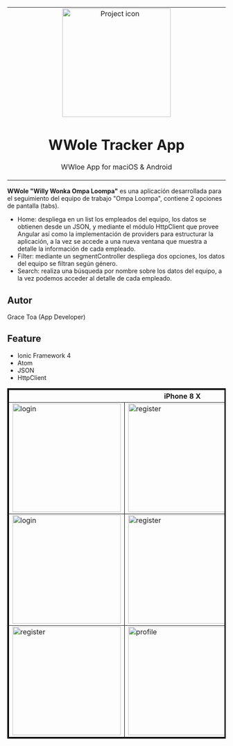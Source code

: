 <table align="center"><tr><td align="center" width="9999">
<img src="https://user-images.githubusercontent.com/10947013/97070511-33700d00-15d9-11eb-99cf-f223f4126928.jpeg" align="center" width="250" alt="Project icon">

# WWole Tracker App

WWloe App for maciOS & Android
</td></tr></table>

 <strong>WWole "Willy Wonka Ompa Loompa"</strong> es una aplicación desarrollada para el seguimiento del equipo de trabajo "Ompa Loompa", contiene 2 opciones de pantalla (tabs).
 - Home: despliega en un list los empleados del equipo, los datos se obtienen desde un JSON, y mediante el módulo HttpClient que provee Angular así como la implementación de providers para estructurar la aplicación, a la vez se accede a una nueva ventana que muestra a detalle la información de cada empleado.
 - Filter: mediante un segmentController despliega dos opciones, los datos del equipo se filtran según género.
 - Search: realiza una búsqueda por nombre sobre los datos del equipo, a la vez podemos acceder al detalle de cada empleado.
 
 
## Autor
Grace Toa  (App Developer)

## Feature
- Ionic Framework 4
- Atom
- JSON 
- HttpClient

<table border="3" bordercolor="black" align="center">
    <tr>
        <th colspan="3">iPhone 8 X </th> 
    </tr>
    <tr>
        <td><img src="https://user-images.githubusercontent.com/10947013/96990440-678af580-1527-11eb-8453-fbb7b31ad03a.png"             width="250" alt="login"></td>
        <td><img src="https://user-images.githubusercontent.com/10947013/96990825-ea13b500-1527-11eb-8edd-00ddb727a9bb.png"             width="250" alt="register"></td>
        <td><img src="https://user-images.githubusercontent.com/10947013/96990900-01eb3900-1528-11eb-8173-e5333bc5805b.png"              width="250" alt="profile"></td>      
    </tr>
        <tr>
        <td><img src="https://user-images.githubusercontent.com/10947013/96990700-b9cc1680-1527-11eb-89f2-5603a1960248.png"             width="250" alt="login"></td>
        <td><img src="https://user-images.githubusercontent.com/10947013/96991075-3828b880-1528-11eb-9386-4a82d83615cf.png"             width="250" alt="register"></td>
    </tr>
     <tr>
         <td><img src="https://user-images.githubusercontent.com/10947013/96992151-c3ef1480-1529-11eb-9ed0-7ca18ec46a2a.png"             width="250" alt="register"></td> 
         <td><img src="https://user-images.githubusercontent.com/10947013/96991656-12e87a00-1529-11eb-9288-16c1c7747f84.png"              width="250" alt="profile"></td> 
        <td><img src="https://user-images.githubusercontent.com/10947013/96992289-f567e000-1529-11eb-8aac-ee75607b221d.png"             width="250" alt="login"></td> 
    </tr>
 
</table>







 
